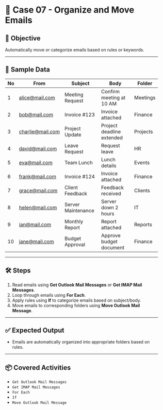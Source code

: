 # 📘 Case 07 - Organize and Move Emails

## 🎯 Objective
Automatically move or categorize emails based on rules or keywords.

---

## 📝 Sample Data
| No  | From               | Subject             | Body                         | Folder      |
|-----|------------------|-------------------|-----------------------------|------------|
| 1   | alice@mail.com   | Meeting Request    | Confirm meeting at 10 AM    | Meetings   |
| 2   | bob@mail.com     | Invoice #123       | Invoice attached            | Finance    |
| 3   | charlie@mail.com | Project Update     | Project deadline extended   | Projects   |
| 4   | david@mail.com   | Leave Request      | Request leave               | HR         |
| 5   | eva@mail.com     | Team Lunch         | Lunch details               | Events     |
| 6   | frank@mail.com   | Invoice #124       | Invoice attached            | Finance    |
| 7   | grace@mail.com   | Client Feedback    | Feedback received           | Clients    |
| 8   | helen@mail.com   | Server Maintenance | Server down 2 hours         | IT         |
| 9   | ian@mail.com     | Monthly Report     | Report attached             | Reports    |
| 10  | jane@mail.com    | Budget Approval    | Approve budget document     | Finance    |

---

## 🛠️ Steps
1. Read emails using **Get Outlook Mail Messages** or **Get IMAP Mail Messages**.  
2. Loop through emails using **For Each**.  
3. Apply rules using **If** to categorize emails based on subject/body.  
4. Move emails to corresponding folders using **Move Outlook Mail Message**.  

---

## ✅ Expected Output
- Emails are automatically organized into appropriate folders based on rules.  

---

## 📦 Covered Activities
- `Get Outlook Mail Messages`  
- `Get IMAP Mail Messages`  
- `For Each`  
- `If`  
- `Move Outlook Mail Message`
